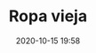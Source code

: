 ---
layout: recipe
title: Ropa vieja
description: This is a short description
category: dinner
vegetarian: true
ingredients:
  - 2 Tbsp Olive Oil
  - 2 lbs Lean Ground beef
  - 1 large yellow onion (diced)
  - 3 cloves minced garlic
  - 1 cup low sodium beef broth
  - 2 14.5 oz cans diced Tomatoes with juice
  - 2 15oz cans tomato sauce
  - 2 tsp low sodium soy sauce
  - 2 tsp salt
  - 1 tsp black pepper
  - 1 tbsp paprika
  - 2 cups uncooked elbow macaroni
  - 2 tsp Italian seasoning
cuisine: American
date: 2020-10-15 19:58
instructions:
  - Heat soup pot on medium-high heat. Once hot, add oil, then ground beef.
  - Cook ground beef until browned (about 10 minutes) and spoon off some excess
    fat.
  - Add diced onion and garlic. Cook for four minutes, stirring occasionally.
  - Add beef broth, diced tomatoes, tomato sauce, soy sauce, salt, pepper,
    Italian seasoning, and paprika. Stir well.
  - Reduce heat to low, cover and cook for 15 minutes, stirring occasionally.
  - Stir in uncooked macaroni noodles, cover and cook for an additional 15-25 minutes, or until pasta is cooked.
  - Serve and Enjoy!
preptime: 10min
cooktime: 60min
servings: 6
---